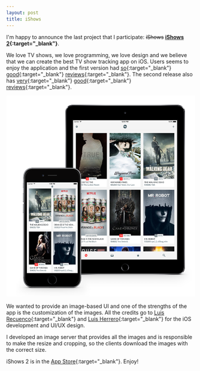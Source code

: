 ```yaml
---
layout: post
title: iShows
---
```


I'm happy to announce the last project that I participate: <del>iShows</del> **[iShows 2][1]{:target="_blank"}**.

We love TV shows, we love programming, we love design and we believe that we
can create the best TV show tracking app on iOS. Users seems to enjoy the
application and the first version had
[so](http://lifehacker.com/ishows-keeps-track-of-tv-shows-youve-watched-882374571){:target="_blank"}
[good](http://iphone.appstorm.net/reviews/lifestyle/ishows-simple-elegant-tv-show-management/){:target="_blank"}
[reviews](http://appadvice.com/review/the-ishows-app-is-the-tv-tracker-youve-been-waiting-for/){:target="_blank"}.
The second release also has [very](http://lifehacker.com/ishows-2-tracks-your-favorite-tv-shows-1720013136){:target="_blank"}
[good](http://www.macstories.net/reviews/tracking-tv-shows-with-ishows-2-welding-great-design-with-extensive-customization/){:target="_blank"}
[reviews](http://beautifulpixels.com/ipad/ishows-2-is-a-phenomenal-tv-show-tracking-app-for-ios/){:target="_blank"}.

![iShows][5]

We wanted to provide an image-based UI and one of the strengths of the app is
the customization of the images. All the credits go to [Luis Recuenco][2]{:target="_blank"}
and [Luis Herrero][3]{:target="_blank"} for the iOS development and UI/UX design.

I developed an image server that provides all the images and is responsible to
make the resize and cropping, so the clients download the images with the
correct size.

iShows 2 is in the [App Store][4]{:target="_blank"}. Enjoy!


[1]: http://ishowsapp.com/
[2]: https://twitter.com/luisrecuenco
[3]: https://twitter.com/luishj
[4]: https://itunes.apple.com/app/id992387872
[5]: /assets/images/ishows.png
